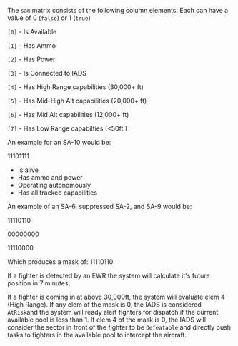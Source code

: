 The `sam` matrix consists of the following column elements. Each can have a value of 0 (`false`) or 1 (`true`)

`[0]` - Is Available

`[1]` - Has Ammo

`[2]` - Has Power

`[3]` - Is Connected to IADS

`[4]` - Has High Range capabilities (30,000+ ft)

`[5]` - Has Mid-High Alt capabilities (20,000+ ft)

`[6]` - Has Mid Alt capabilities (12,000+ ft)

`[7]` - Has Low Range capabilties (<50ft )

An example for an SA-10 would be:

11101111

- Is alive
- Has ammo and power
- Operating autonomously 
- Has all tracked capabilities

An example of an SA-6, suppressed SA-2, and SA-9 would be:

11110110

00000000

11110000

Which produces a mask of:
11110110

If a fighter is detected by an EWR the system will calculate it's future position in 7 minutes, 


If a fighter is coming in at above 30,000ft, the system will evaluate elem 4 (High Range). If any elem of the mask is 0, the IADS is considered `AtRisk`and the system will ready alert fighters for dispatch if the current available pool is less than 1. If elem 4 of the mask is 0, the IADS will consider the sector in front of the fighter to be `Defeatable` and directly push tasks to fighters in the available pool to intercept the aircraft.